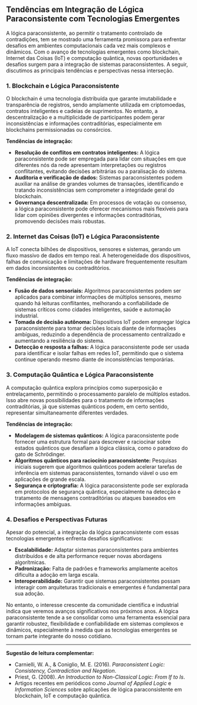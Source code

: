 
## Tendências em Integração de Lógica Paraconsistente com Tecnologias Emergentes

A lógica paraconsistente, ao permitir o tratamento controlado de contradições, tem se mostrado uma ferramenta promissora para enfrentar desafios em ambientes computacionais cada vez mais complexos e dinâmicos. Com o avanço de tecnologias emergentes como blockchain, Internet das Coisas (IoT) e computação quântica, novas oportunidades e desafios surgem para a integração de sistemas paraconsistentes. A seguir, discutimos as principais tendências e perspectivas nessa interseção.

### 1. Blockchain e Lógica Paraconsistente

O blockchain é uma tecnologia distribuída que garante imutabilidade e transparência de registros, sendo amplamente utilizada em criptomoedas, contratos inteligentes e cadeias de suprimentos. No entanto, a descentralização e a multiplicidade de participantes podem gerar inconsistências e informações contraditórias, especialmente em blockchains permissionadas ou consórcios.

**Tendências de integração:**
- **Resolução de conflitos em contratos inteligentes:** A lógica paraconsistente pode ser empregada para lidar com situações em que diferentes nós da rede apresentam interpretações ou registros conflitantes, evitando decisões arbitrárias ou a paralisação do sistema.
- **Auditoria e verificação de dados:** Sistemas paraconsistentes podem auxiliar na análise de grandes volumes de transações, identificando e tratando inconsistências sem comprometer a integridade geral do blockchain.
- **Governança descentralizada:** Em processos de votação ou consenso, a lógica paraconsistente pode oferecer mecanismos mais flexíveis para lidar com opiniões divergentes e informações contraditórias, promovendo decisões mais robustas.

### 2. Internet das Coisas (IoT) e Lógica Paraconsistente

A IoT conecta bilhões de dispositivos, sensores e sistemas, gerando um fluxo massivo de dados em tempo real. A heterogeneidade dos dispositivos, falhas de comunicação e limitações de hardware frequentemente resultam em dados inconsistentes ou contraditórios.

**Tendências de integração:**
- **Fusão de dados sensoriais:** Algoritmos paraconsistentes podem ser aplicados para combinar informações de múltiplos sensores, mesmo quando há leituras conflitantes, melhorando a confiabilidade de sistemas críticos como cidades inteligentes, saúde e automação industrial.
- **Tomada de decisão autônoma:** Dispositivos IoT podem empregar lógica paraconsistente para tomar decisões locais diante de informações ambíguas, reduzindo a dependência de processamento centralizado e aumentando a resiliência do sistema.
- **Detecção e resposta a falhas:** A lógica paraconsistente pode ser usada para identificar e isolar falhas em redes IoT, permitindo que o sistema continue operando mesmo diante de inconsistências temporárias.

### 3. Computação Quântica e Lógica Paraconsistente

A computação quântica explora princípios como superposição e entrelaçamento, permitindo o processamento paralelo de múltiplos estados. Isso abre novas possibilidades para o tratamento de informações contraditórias, já que sistemas quânticos podem, em certo sentido, representar simultaneamente diferentes verdades.

**Tendências de integração:**
- **Modelagem de sistemas quânticos:** A lógica paraconsistente pode fornecer uma estrutura formal para descrever e raciocinar sobre estados quânticos que desafiam a lógica clássica, como o paradoxo do gato de Schrödinger.
- **Algoritmos quânticos para raciocínio paraconsistente:** Pesquisas iniciais sugerem que algoritmos quânticos podem acelerar tarefas de inferência em sistemas paraconsistentes, tornando viável o uso em aplicações de grande escala.
- **Segurança e criptografia:** A lógica paraconsistente pode ser explorada em protocolos de segurança quântica, especialmente na detecção e tratamento de mensagens contraditórias ou ataques baseados em informações ambíguas.

### 4. Desafios e Perspectivas Futuras

Apesar do potencial, a integração da lógica paraconsistente com essas tecnologias emergentes enfrenta desafios significativos:

- **Escalabilidade:** Adaptar sistemas paraconsistentes para ambientes distribuídos e de alta performance requer novas abordagens algorítmicas.
- **Padronização:** Falta de padrões e frameworks amplamente aceitos dificulta a adoção em larga escala.
- **Interoperabilidade:** Garantir que sistemas paraconsistentes possam interagir com arquiteturas tradicionais e emergentes é fundamental para sua adoção.

No entanto, o interesse crescente da comunidade científica e industrial indica que veremos avanços significativos nos próximos anos. A lógica paraconsistente tende a se consolidar como uma ferramenta essencial para garantir robustez, flexibilidade e confiabilidade em sistemas complexos e dinâmicos, especialmente à medida que as tecnologias emergentes se tornam parte integrante do nosso cotidiano.

---

**Sugestão de leitura complementar:**
- Carnielli, W. A., & Coniglio, M. E. (2016). *Paraconsistent Logic: Consistency, Contradiction and Negation*.
- Priest, G. (2008). *An Introduction to Non-Classical Logic: From If to Is*.
- Artigos recentes em periódicos como *Journal of Applied Logic* e *Information Sciences* sobre aplicações de lógica paraconsistente em blockchain, IoT e computação quântica.
```
